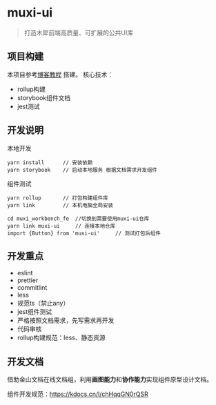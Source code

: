 # muxi-ui
> 打造木犀前端高质量、可扩展的公共UI库

## 项目构建
本项目参考[博客教程](https://dev.to/alexeagleson/how-to-create-and-publish-a-react-component-library-2oe) 搭建。
核心技术：
- rollup构建
- storybook组件文档
- jest测试

## 开发说明
本地开发
```shell
yarn install      // 安装依赖
yarn storybook    // 启动本地服务 根据文档需求开发组件
```

组件测试
```shell
yarn rollup       // 打包构建组件库
yarn link         // 本机电脑全局安装

cd muxi_workbench_fe  //切换到需要使用muxi-ui仓库
yarn link muxi-ui     // 连接本地仓库
import {Button} from 'muxi-ui'     // 测试打包后组件
```

## 开发重点
- eslint
- prettier
- commitlint
- less
- 规范ts（禁止any）
- jest组件测试
- 严格按照文档需求，先写需求再开发
- 代码审核
- rollup构建规范：less、静态资源

## 开发文档
借助金山文档在线文档组，利用**画图能力**和**协作能力**实现组件原型设计文档。

组件开发规范：https://kdocs.cn/l/chHqqGN0rQSR
